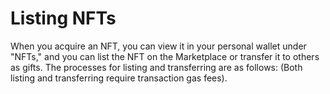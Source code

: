 # Listing NFTs

When you acquire an NFT, you can view it in your personal wallet under "NFTs," and you can list the NFT on the Marketplace or transfer it to others as gifts. The processes for listing and transferring are as follows: (Both listing and transferring require transaction gas fees).
